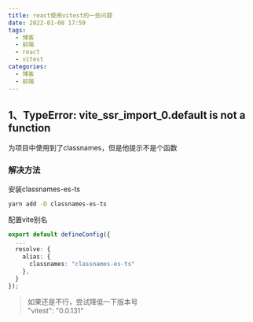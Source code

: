 ```yaml
---
title: react使用vitest的一些问题
date: 2022-01-08 17:59
tags:
  - 博客
  - 前端
  - react
  - vitest
categories:
  - 博客
  - 前端
---
```


## 1、TypeError: __vite_ssr_import_0__.default is not a function

为项目中使用到了classnames，但是他提示不是个函数

### 解决方法

安装classnames-es-ts

```bash
yarn add -D classnames-es-ts
```

配置vite别名

```ts
export default defineConfig({
  ...
  resolve: {
    alias: {
      classnames: "classnames-es-ts"
    },
  }
});
```

> 如果还是不行，尝试降低一下版本号  
> "vitest": "0.0.131"